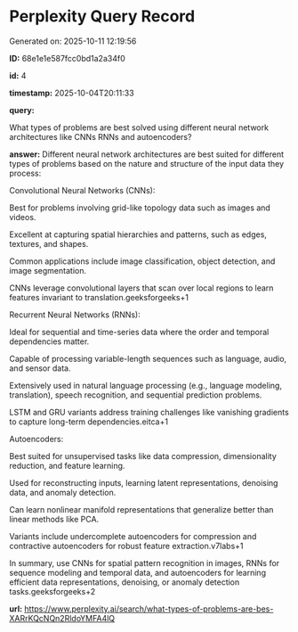# Perplexity Query Record

Generated on: 2025-10-11 12:19:56

**ID:** 68e1e1e587fcc0bd1a2a34f0

**id:** 4

**timestamp:** 2025-10-04T20:11:33

**query:**

What types of problems are best solved using different neural network architectures like CNNs RNNs and autoencoders?

**answer:** Different neural network architectures are best suited for different types of problems based on the nature and structure of the input data they process:

Convolutional Neural Networks (CNNs):

Best for problems involving grid-like topology data such as images and videos.

Excellent at capturing spatial hierarchies and patterns, such as edges, textures, and shapes.

Common applications include image classification, object detection, and image segmentation.

CNNs leverage convolutional layers that scan over local regions to learn features invariant to translation.geeksforgeeks+1

Recurrent Neural Networks (RNNs):

Ideal for sequential and time-series data where the order and temporal dependencies matter.

Capable of processing variable-length sequences such as language, audio, and sensor data.

Extensively used in natural language processing (e.g., language modeling, translation), speech recognition, and sequential prediction problems.

LSTM and GRU variants address training challenges like vanishing gradients to capture long-term dependencies.eitca+1

Autoencoders:

Best suited for unsupervised tasks like data compression, dimensionality reduction, and feature learning.

Used for reconstructing inputs, learning latent representations, denoising data, and anomaly detection.

Can learn nonlinear manifold representations that generalize better than linear methods like PCA.

Variants include undercomplete autoencoders for compression and contractive autoencoders for robust feature extraction.v7labs+1

In summary, use CNNs for spatial pattern recognition in images, RNNs for sequence modeling and temporal data, and autoencoders for learning efficient data representations, denoising, or anomaly detection tasks.geeksforgeeks+2

**url:** https://www.perplexity.ai/search/what-types-of-problems-are-bes-XARrKQcNQn2RldoYMFA4lQ

